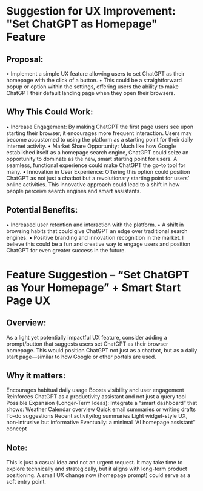 # Suggestion for UX Improvement: "Set ChatGPT as Homepage" Feature

## Proposal:
• Implement a simple UX feature allowing users to set ChatGPT as their homepage with the click of a button.
• This could be a straightforward popup or option within the settings, offering users the ability to make ChatGPT their default landing page when they open their browsers.

## Why This Could Work:
• Increase Engagement: By making ChatGPT the first page users see upon starting their browser, it encourages more frequent interaction. Users may become accustomed to using the platform as a starting point for their daily internet activity.
• Market Share Opportunity: Much like how Google established itself as a homepage search engine, ChatGPT could seize an opportunity to dominate as the new, smart starting point for users. A seamless, functional experience could make ChatGPT the go-to tool for many.
• Innovation in User Experience: Offering this option could position ChatGPT as not just a chatbot but a revolutionary starting point for users’ online activities. This innovative approach could lead to a shift in how people perceive search engines and smart assistants.

## Potential Benefits:
• Increased user retention and interaction with the platform.
• A shift in browsing habits that could give ChatGPT an edge over traditional search engines.
• Positive branding and innovation recognition in the market.
I believe this could be a fun and creative way to engage users and position ChatGPT for even greater success in the future.

# Feature Suggestion – “Set ChatGPT as Your Homepage” + Smart Start Page UX

## Overview:
As a light yet potentially impactful UX feature, consider adding a prompt/button that suggests users set ChatGPT as their browser homepage. This would position ChatGPT not just as a chatbot, but as a daily start page—similar to how Google or other portals are used.

## Why it matters:
Encourages habitual daily usage Boosts visibility and user engagement Reinforces ChatGPT as a productivity assistant and not just a query tool
Possible Expansion (Longer-Term Ideas):
Integrate a “smart dashboard” that shows: Weather Calendar overview Quick email summaries or writing drafts To-do suggestions Recent activity/log summaries Light widget-style UX, non-intrusive but informative Eventually: a minimal “AI homepage assistant” concept

## Note:
This is just a casual idea and not an urgent request. It may take time to explore technically and strategically, but it aligns with long-term product positioning. A small UX change now (homepage prompt) could serve as a soft entry point.

